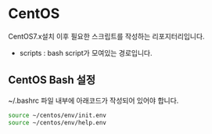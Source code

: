 # CentOS

CentOS7.x설치 이후 필요한 스크립트를 작성하는 리포지터리입니다.

- scripts : bash script가 모여있는 경로입니다.

## CentOS Bash 설정
~/.bashrc 파일 내부에 아래코드가 작성되어 있어야 합니다.
```bash 
source ~/centos/env/init.env
source ~/centos/env/help.env
```
